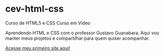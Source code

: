 # cev-html-css
 Curso de HTML5 e CSS Curso em Vídeo

Aprendendo HTML e CSS com o professor Gustavo Guanabara. Aqui vou manter
meus projetos e compartilhar para quem quiser acompanhar.

<a href="Módulo 2/desafios/d010guanabara/index.html" target="_self">Acesse meu primeiro site aqui!</a>